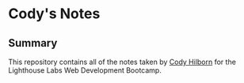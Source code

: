 # Cody's Notes
## Summary

This repository contains all of the notes taken by [Cody Hilborn](https://github.com/CodyHilborn/lighthouse-web-notes) for the Lighthouse Labs Web Development Bootcamp.

